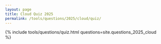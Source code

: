 ```yaml
---
layout: page
title: Cloud Quiz 2025
permalink: /tools/questions/2025/cloud/quiz/
---
```


<div id="quiz-container"></div>
<div id="quiz-result"></div>

{% include tools/questions/quiz.html questions=site.questions_2025_cloud %}
